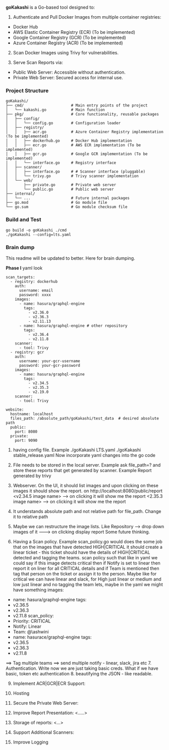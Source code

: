 **goKakashi** is a Go-based tool designed to:

1. Authenticate and Pull Docker Images from multiple container registries:
- Docker Hub 
- AWS Elastic Container Registry (ECR) (To be implemented)
- Google Container Registry (GCR) (To be implemented)
- Azure Container Registry (ACR) (To be implemented)
2. Scan Docker Images using Trivy for vulnerabilities.

3. Serve Scan Reports via:
- Public Web Server: Accessible without authentication. 
- Private Web Server: Secured access for internal use.

### Project Structure

```
goKakashi/
├── cmd/                     # Main entry points of the project
│   └── kakashi.go           # Main function
├── pkg/                     # Core functionality, reusable packages
│   ├── config/
│   │   └── config.go        # Configuration loader
│   ├── registry/
│   │   ├── acr.go           # Azure Container Registry implementation (To be implemented)
│   │   ├── dockerhub.go     # Docker Hub implementation
│   │   ├── ecr.go           # AWS ECR implementation (To be implemented)
│   │   ├── gcr.go           # Google GCR implementation (To be implemented)
│   │   └── interface.go     # Registry interface
│   ├── scanner/
│   │   ├── interface.go     # # Scanner interface (pluggable)
│   │   └── trivy.go         # Trivy scanner implementation
│   └── web/
│       ├── private.go       # Private web server
│       └── public.go        # Public web server
├── internal/
│   └── ...                  # Future internal packages
├── go.mod                   # Go module file
└── go.sum                   # Go module checksum file
```
### Build and Test
```
go build -o goKakashi ./cmd
./goKakashi --config=lts.yaml

```

### Brain dump

This readme will be updated to better. Here for brain dumping. 

**Phase I**
yaml look
```
scan_targets:
  - registry: dockerhub
    auth:
      username: email
      password: xxxx
    images:
      - name: hasura/graphql-engine
        tags:
          - v2.36.0
          - v2.36.3
          - v2.11.13
      - name: hasura/graphql-engine # other repository
        tags:
          - v2.36.4
          - v2.11.8
    scanner:
      - tool: Trivy
  - registry: gcr
    auth:
      username: your-gcr-username
      password: your-gcr-password
    images:
      - name: hasura/graphql-engine
        tags:
          - v2.34.5
          - v2.35.3
          - v2.19.0
    scanner:
      - tool: Trivy

website:
  hostname: localhost
  files_path: /absolute_path/goKakashi/test_data  # desired absolute path
  public:
    port: 8080
  private:
    port: 9090

```

1. having config file. Example ./goKakashi LTS.yaml ./goKakashi stable_release.yaml
   Now incorporate yaml changes into the go code

2. File needs to be stored in the local server. Example ask file_path=?
   and store these reports that get generated by scanner. Example Report generated by trivy

3. Webserver. On the UI, it should list images and upon clicking on these images it should show the report.
   on http://localhost:8080/public/report
   <v2.34.5 image name> --> on clicking it will show me the report
   <2.35.3 image name> --> on clicking it will show me the report
4. It understands absolute path and not relative path for file_path. Change it to relative path
5. Maybe we can restructure the image lists. Like Repository --> drop down images of it ---> on clicking display report
   Some future thinking.
6. Having a Scan policy. Example scan_policy.go would does the some job that on the images that have detected
   HIGH|CRITICAL it should create a linear ticket - this ticket should have the details of HIGH|CRITICAL detected
   and tagging the teams.
   scan policy such that like in yaml we could say if this image detects critical then if Notify is set to linear
   then report it on liner for all CRITICAL details and if Team is mentioned then tag that person on the ticket
   or assign it to the person. Maybe like for critical we can have linear and slack, for High just linear or
   medium and low just linear and no tagging the team
lets, maybe in the yaml we might have something
images:
- name: hasura/graphql-engine
tags:
- v2.36.5
- v2.36.3
- v2.11.8
scan_policy:
- Priority: CRITICAL
- Notify: Linear
- Team: @\ashwini
- name: hasurace/graphql-engine
tags:
- v2.36.5
- v2.36.3
- v2.11.8

==> Tag multiple teams
==> send multiple notify - linear, slack, jira etc
7. Authentication. Write now we are just taking basic creds. What if we have basic, token etc authentication
8. beautifying the JSON - like readable.

9. Implement ACR|GCR|ECR Support:

10. Hosting

11. Secure the Private Web Server:

12. Improve Report Presentation:
<.....> 

13. Storage of reports:
<...>

14. Support Additional Scanners:

15. Improve Logging 


